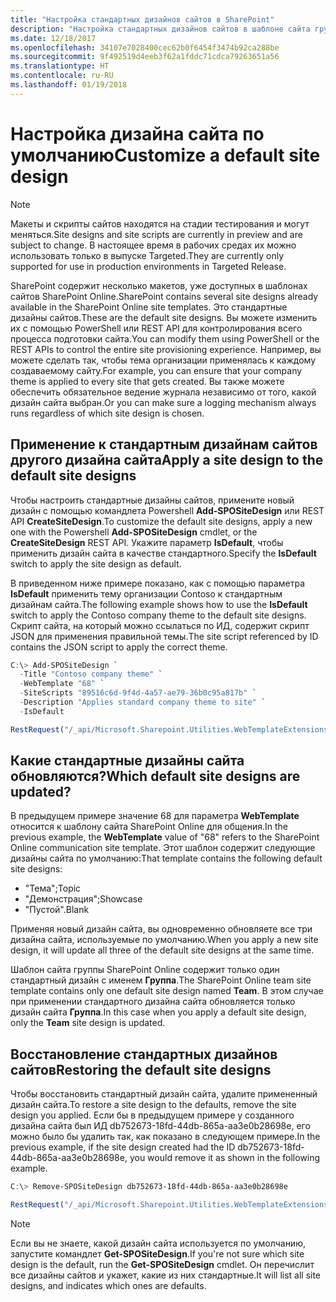 ```yaml
---
title: "Настройка стандартных дизайнов сайтов в SharePoint"
description: "Настройка стандартных дизайнов сайтов в шаблоне сайта группы или сайта для общения в SharePoint"
ms.date: 12/18/2017
ms.openlocfilehash: 34107e7028400cec62b0f6454f3474b92ca288be
ms.sourcegitcommit: 9f492519d4eeb3f62a1fddc71cdca79263651a56
ms.translationtype: HT
ms.contentlocale: ru-RU
ms.lasthandoff: 01/19/2018
---
```

# <a name="customize-a-default-site-design"></a><span data-ttu-id="8caa6-103">Настройка дизайна сайта по умолчанию</span><span class="sxs-lookup"><span data-stu-id="8caa6-103">Customize a default site design</span></span>

> [!NOTE]
> <span data-ttu-id="8caa6-104">Макеты и скрипты сайтов находятся на стадии тестирования и могут меняться.</span><span class="sxs-lookup"><span data-stu-id="8caa6-104">Site designs and site scripts are currently in preview and are subject to change.</span></span> <span data-ttu-id="8caa6-105">В настоящее время в рабочих средах их можно использовать только в выпуске Targeted.</span><span class="sxs-lookup"><span data-stu-id="8caa6-105">They are currently only supported for use in production environments in Targeted Release.</span></span>

<span data-ttu-id="8caa6-106">SharePoint содержит несколько макетов, уже доступных в шаблонах сайтов SharePoint Online.</span><span class="sxs-lookup"><span data-stu-id="8caa6-106">SharePoint contains several site designs already available in the SharePoint Online site templates.</span></span> <span data-ttu-id="8caa6-107">Это стандартные дизайны сайтов.</span><span class="sxs-lookup"><span data-stu-id="8caa6-107">These are the default site designs.</span></span> <span data-ttu-id="8caa6-108">Вы можете изменить их с помощью PowerShell или REST API для контролирования всего процесса подготовки сайта.</span><span class="sxs-lookup"><span data-stu-id="8caa6-108">You can modify them using PowerShell or the REST APIs to control the entire site provisioning experience.</span></span> <span data-ttu-id="8caa6-109">Например, вы можете сделать так, чтобы тема организации применялась к каждому создаваемому сайту.</span><span class="sxs-lookup"><span data-stu-id="8caa6-109">For example, you can ensure that your company theme is applied to every site that gets created.</span></span> <span data-ttu-id="8caa6-110">Вы также можете обеспечить обязательное ведение журнала независимо от того, какой дизайн сайта выбран.</span><span class="sxs-lookup"><span data-stu-id="8caa6-110">Or you can make sure a logging mechanism always runs regardless of which site design is chosen.</span></span>

## <a name="apply-a-site-design-to-the-default-site-designs"></a><span data-ttu-id="8caa6-111">Применение к стандартным дизайнам сайтов другого дизайна сайта</span><span class="sxs-lookup"><span data-stu-id="8caa6-111">Apply a site design to the default site designs</span></span>

<span data-ttu-id="8caa6-112">Чтобы настроить стандартные дизайны сайтов, примените новый дизайн с помощью командлета Powershell **Add-SPOSiteDesign** или REST API **CreateSiteDesign**.</span><span class="sxs-lookup"><span data-stu-id="8caa6-112">To customize the default site designs, apply a new one with the Powershell **Add-SPOSiteDesign** cmdlet, or the **CreateSiteDesign** REST API.</span></span> <span data-ttu-id="8caa6-113">Укажите параметр **IsDefault**, чтобы применить дизайн сайта в качестве стандартного.</span><span class="sxs-lookup"><span data-stu-id="8caa6-113">Specify the **IsDefault** switch to apply the site design as default.</span></span>

<span data-ttu-id="8caa6-114">В приведенном ниже примере показано, как с помощью параметра **IsDefault** применить тему организации Contoso к стандартным дизайнам сайта.</span><span class="sxs-lookup"><span data-stu-id="8caa6-114">The following example shows how to use the **IsDefault** switch to apply the Contoso company theme to the default site designs.</span></span> <span data-ttu-id="8caa6-115">Скрипт сайта, на который можно ссылаться по ИД, содержит скрипт JSON для применения правильной темы.</span><span class="sxs-lookup"><span data-stu-id="8caa6-115">The site script referenced by ID contains the JSON script to apply the correct theme.</span></span>

```powershell
C:\> Add-SPOSiteDesign `
  -Title "Contoso company theme" `
  -WebTemplate "68" `
  -SiteScripts "89516c6d-9f4d-4a57-ae79-36b0c95a817b" `
  -Description "Applies standard company theme to site" `
  -IsDefault
```
```javascript
RestRequest("/_api/Microsoft.Sharepoint.Utilities.WebTemplateExtensions.SiteScriptUtility.CreateSiteDesign", {info:{Title:"Contoso company theme", Description:"Applies standard company theme to site", SiteScriptIds:["89516c6d-9f4d-4a57-ae79-36b0c95a817b"],  WebTemplate:"68", IsDefault: true}});
```

## <a name="which-default-site-designs-are-updated"></a><span data-ttu-id="8caa6-116">Какие стандартные дизайны сайта обновляются?</span><span class="sxs-lookup"><span data-stu-id="8caa6-116">Which default site designs are updated?</span></span>

<span data-ttu-id="8caa6-117">В предыдущем примере значение 68 для параметра **WebTemplate** относится к шаблону сайта SharePoint Online для общения.</span><span class="sxs-lookup"><span data-stu-id="8caa6-117">In the previous example, the **WebTemplate** value of "68" refers to the SharePoint Online communication site template.</span></span> <span data-ttu-id="8caa6-118">Этот шаблон содержит следующие дизайны сайта по умолчанию:</span><span class="sxs-lookup"><span data-stu-id="8caa6-118">That template contains the following default site designs:</span></span>

- <span data-ttu-id="8caa6-119">"Тема";</span><span class="sxs-lookup"><span data-stu-id="8caa6-119">Topic</span></span>
- <span data-ttu-id="8caa6-120">"Демонстрация";</span><span class="sxs-lookup"><span data-stu-id="8caa6-120">Showcase</span></span>
- <span data-ttu-id="8caa6-121">"Пустой".</span><span class="sxs-lookup"><span data-stu-id="8caa6-121">Blank</span></span>

<span data-ttu-id="8caa6-122">Применяя новый дизайн сайта, вы одновременно обновляете все три дизайна сайта, используемые по умолчанию.</span><span class="sxs-lookup"><span data-stu-id="8caa6-122">When you apply a new site design, it will update all three of the default site designs at the same time.</span></span>

<span data-ttu-id="8caa6-123">Шаблон сайта группы SharePoint Online содержит только один стандартный дизайн с именем **Группа**.</span><span class="sxs-lookup"><span data-stu-id="8caa6-123">The SharePoint Online team site template contains only one default site design named **Team**.</span></span> <span data-ttu-id="8caa6-124">В этом случае при применении стандартного дизайна сайта обновляется только дизайн сайта **Группа**.</span><span class="sxs-lookup"><span data-stu-id="8caa6-124">In this case when you apply a default site design, only the **Team** site design is updated.</span></span>

## <a name="restoring-the-default-site-designs"></a><span data-ttu-id="8caa6-125">Восстановление стандартных дизайнов сайтов</span><span class="sxs-lookup"><span data-stu-id="8caa6-125">Restoring the default site designs</span></span>

<span data-ttu-id="8caa6-126">Чтобы восстановить стандартный дизайн сайта, удалите примененный дизайн сайта.</span><span class="sxs-lookup"><span data-stu-id="8caa6-126">To restore a site design to the defaults, remove the site design you applied.</span></span> <span data-ttu-id="8caa6-127">Если бы в предыдущем примере у созданного дизайна сайта был ИД db752673-18fd-44db-865a-aa3e0b28698e, его можно было бы удалить так, как показано в следующем примере.</span><span class="sxs-lookup"><span data-stu-id="8caa6-127">In the previous example, if the site design created had the ID db752673-18fd-44db-865a-aa3e0b28698e, you would remove it as shown in the following example.</span></span>

```powershell
C:\> Remove-SPOSiteDesign db752673-18fd-44db-865a-aa3e0b28698e
```
```javascript
RestRequest("/_api/Microsoft.Sharepoint.Utilities.WebTemplateExtensions.SiteScriptUtility.DeleteSiteDesign", {id:"db752673-18fd-44db-865a-aa3e0b28698e"});
```

> [!NOTE]
> <span data-ttu-id="8caa6-128">Если вы не знаете, какой дизайн сайта используется по умолчанию, запустите командлет **Get-SPOSiteDesign**.</span><span class="sxs-lookup"><span data-stu-id="8caa6-128">If you're not sure which site design is the default, run the **Get-SPOSiteDesign** cmdlet.</span></span> <span data-ttu-id="8caa6-129">Он перечислит все дизайны сайтов и укажет, какие из них стандартные.</span><span class="sxs-lookup"><span data-stu-id="8caa6-129">It will list all site designs, and indicates which ones are defaults.</span></span>
